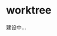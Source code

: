 <!--
 * @Author: SilvesterChiao
 * @Date: 2020-05-29 16:41:58
 * @LastEditors: SilvesterChiao
 * @LastEditTime: 2020-08-07 11:31:52
--> 

# worktree

建设中...
